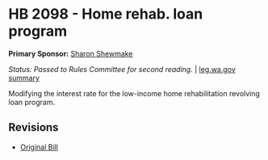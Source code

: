# HB 2098 - Home rehab. loan program
**Primary Sponsor:** [Sharon Shewmake](/person/leg/sharon.shewmake.md)

*Status: Passed to Rules Committee for second reading.* | [leg.wa.gov summary](https://app.leg.wa.gov/billsummary?BillNumber=2098&Year=2021)

Modifying the interest rate for the low-income home rehabilitation revolving loan program.

## Revisions
* [Original Bill](1/)